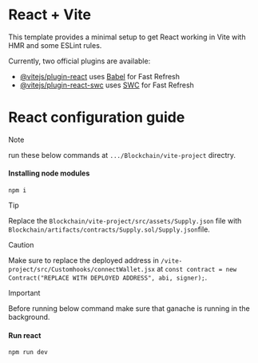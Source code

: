 # React + Vite

This template provides a minimal setup to get React working in Vite with HMR and some ESLint rules.

Currently, two official plugins are available:

- [@vitejs/plugin-react](https://github.com/vitejs/vite-plugin-react/blob/main/packages/plugin-react/README.md) uses [Babel](https://babeljs.io/) for Fast Refresh
- [@vitejs/plugin-react-swc](https://github.com/vitejs/vite-plugin-react-swc) uses [SWC](https://swc.rs/) for Fast Refresh

# React configuration guide

> [!NOTE]
> run these below commands at ` .../Blockchain/vite-project ` directry.

#### Installing node modules

```
npm i
```

> [!TIP]
> Replace the ` Blockchain/vite-project/src/assets/Supply.json ` file with ` Blockchain/artifacts/contracts/Supply.sol/Supply.json `file.

> [!CAUTION]
> Make sure to replace the deployed address in ` /vite-project/src/Customhooks/connectWallet.jsx ` at ` const contract = new Contract("REPLACE WITH DEPLOYED ADDRESS", abi, signer); `.

> [!IMPORTANT]
> Before running below command make sure that ganache is running in the background.

#### Run react

```
npm run dev
```
